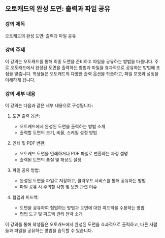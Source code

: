 ## 오토캐드의 완성 도면: 출력과 파일 공유

### 강의 제목
오토캐드의 완성 도면: 출력과 파일 공유

### 강의 주제
이 강의는 오토캐드를 통해 최종 도면을 준비하고 파일을 공유하는 방법을 다룹니다. 주로 오토캐드에서 완성된 도면을 출력하는 방법과 파일을 효과적으로 공유하는 방법에 초점을 맞춥니다. 학생들은 오토캐드의 다양한 출력 옵션을 학습하고, 파일 포맷과 설정을 이해하게 됩니다.

### 강의 세부 내용
이 강의는 다음과 같은 세부 내용으로 구성됩니다:

1. 도면 출력 옵션:
   - 오토캐드에서 완성된 도면을 출력하는 방법 소개
   - 출력할 도면의 크기, 비율, 스케일 설정 방법

2. 인쇄 및 PDF 변환:
   - 오토캐드 도면을 인쇄하거나 PDF 파일로 변환하는 과정 설명
   - 출력된 도면의 품질 및 해상도 설정

3. 파일 공유 방법:
   - 완성된 도면을 파일로 저장하고, 클라우드 서비스를 통해 공유하는 방법
   - 파일 공유 시 주의할 사항 및 보안 관련 이슈

4. 협업과 피드백:
   - 도면을 공유하여 협업하는 방법과 도면에 대한 피드백을 수용하는 방법
   - 협업 도구 및 피드백 관리 전략 소개

이 강의를 통해 학생들은 오토캐드에서 완성된 도면을 효과적으로 출력하고, 다른 사람들과 파일을 공유하는 방법을 습득할 수 있습니다.
